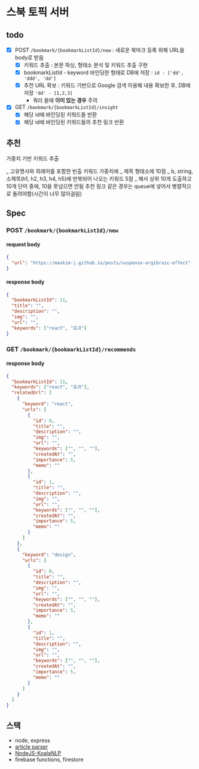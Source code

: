 # 스북 토픽 서버

## todo

- [x] POST `/bookmark/{bookmarkListId}/new` : 새로운 북마크 등록 위해 URL을 body로 받음
  - [x] 키워드 추출 : 본문 파싱, 형태소 분석 및 키워드 추출 구현
  - [x] bookmarkListId - keyword 바인딩한 형태로 DB에 저장 : `id - ['dd', 'ddd', 'dd']`
  - [x] 추천 URL 확보 : 키워드 기반으로 Google 검색 이용해 내용 확보한 후, DB에 저장 `'dd' - [1,2,3]`
    - 쿼리 쓸때 **이미 있는 경우** 주의
- [x] GET `/bookmark/{bookmarkListId}/insight`
  - [x] 해당 id에 바인딩된 키워드들 반환
  - [x] 해당 id에 바인딩된 키워드들의 추천 링크 반환

## 추천

가중치 기반 키워드 추출

_ 고유명사와 외래어를 포함한 빈출 키워드 가중치에
_ 제목 형태소에 10점
_ b, string, 소제목(h1, h2, h3, h4, h5)에 반복되어 나오는 키워드 5점
_ 해서 상위 10개 도출하고 10개 단어 중에, 10을 못넘으면 안됨 추천 링크 같은 경우는 queue에 넣어서 병렬적으로 돌려야함(시간이 너무 많이걸림)

## Spec

### POST `/bookmark/{bookmarkListId}/new`

#### request body

```json
{
  "url": "https://maxkim-j.github.io/posts/suspense-argibraic-effect"
}
```

#### response body

```json
{
  "bookmarkListId": 11,
  "title": "",
  "description": "",
  "img": "",
  "url": "",
  "keywords": ["react", "효과"]
}
```

### GET `/bookmark/{bookmarkListId}/recommends`

#### response body

```json
{
  "bookmarkListId": 11,
  "keywords": ["react", "효과"],
  "relatedUrl": [
    {
      "keyword": "react",
      "urls": [
        {
          "id": 0,
          "title": "",
          "description": "",
          "img": "",
          "url": "",
          "keywords": ["", "", ""],
          "createdAt": "",
          "importance": 5,
          "memo": ""
        },
        {
          "id": 1,
          "title": "",
          "description": "",
          "img": "",
          "url": "",
          "keywords": ["", "", ""],
          "createdAt": "",
          "importance": 5,
          "memo": ""
        }
      ]
    },
    {
      "keyword": "design",
      "urls": [
        {
          "id": 0,
          "title": "",
          "description": "",
          "img": "",
          "url": "",
          "keywords": ["", "", ""],
          "createdAt": "",
          "importance": 5,
          "memo": ""
        },
        {
          "id": 1,
          "title": "",
          "description": "",
          "img": "",
          "url": "",
          "keywords": ["", "", ""],
          "createdAt": "",
          "importance": 5,
          "memo": ""
        }
      ]
    }
  ]
}
```

## 스택

- node, express
- [article parser](https://github.com/ndaidong/article-parser)
- [NodeJS-KoalaNLP](https://koalanlp.github.io/nodejs-support/)
- firebase functions, firestore
